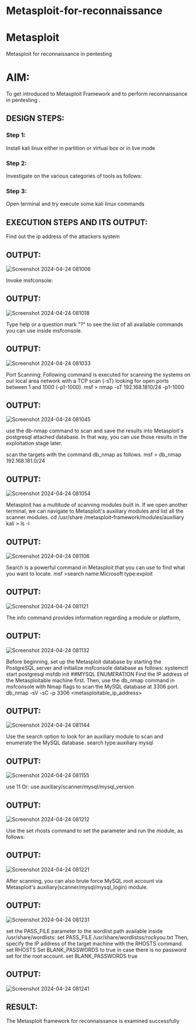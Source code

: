 # Metasploit-for-reconnaissance
# Metasploit
Metasploit for reconnaissance in pentesting

# AIM:

To get introduced to Metasploit Framework and to  perform reconnaissance  in pentesting .

## DESIGN STEPS:

### Step 1:

Install kali linux either in partition or virtual box or in live mode

### Step 2:

Investigate on the various categories of tools as follows:

### Step 3:

Open terminal and try execute some kali linux commands

## EXECUTION STEPS AND ITS OUTPUT:

Find out the ip address of the attackers system

## OUTPUT:

![Screenshot 2024-04-24 081006](https://github.com/RahulKrishna05/Metasploit-for-reconnaissance/assets/162027231/b4627ea6-1903-495a-bdc8-d58526806196)


Invoke msfconsole:

## OUTPUT:

![Screenshot 2024-04-24 081018](https://github.com/RahulKrishna05/Metasploit-for-reconnaissance/assets/162027231/13b813ee-c881-40de-abd9-3b2a652f809e)

Type help or a question mark "?" to see the list of all available commands you can use inside msfconsole.

## OUTPUT:

![Screenshot 2024-04-24 081033](https://github.com/RahulKrishna05/Metasploit-for-reconnaissance/assets/162027231/413c90fd-ec68-4fce-9756-ed46c2efe1ba)

Port Scanning: Following command is executed for scanning the systems on our local area network with a TCP scan (-sT) looking for open ports between 1 and 1000 (-p1-1000). msf > nmap -sT 192.168.1810/24 -p1-1000

## OUTPUT:

![Screenshot 2024-04-24 081045](https://github.com/RahulKrishna05/Metasploit-for-reconnaissance/assets/162027231/f18d0fad-47cc-4b77-b431-94b12031546e)

use the db-nmap command to scan and save the results into Metasploit's postgresql attached database. In that way, you can use those results in the exploitation stage later.

scan the targets with the command db_nmap as follows. msf > db_nmap 192.168.181.0/24

## OUTPUT:

![Screenshot 2024-04-24 081054](https://github.com/RahulKrishna05/Metasploit-for-reconnaissance/assets/162027231/ffdf3b34-6ec2-4f6f-bb4e-c1cf8dc94d3a)

Metasploit has a multitude of scanning modules built in. If we open another terminal, we can navigate to Metasploit's auxiliary modules and list all the scanner modules. cd /usr/share /metasploit-framework/modules/auxiliary kali > ls -l

## OUTPUT:

![Screenshot 2024-04-24 081106](https://github.com/RahulKrishna05/Metasploit-for-reconnaissance/assets/162027231/827ef15e-b8ba-46f4-ace0-04e09579b979)

Search is a powerful command in Metasploit that you can use to find what you want to locate. msf >search name:Microsoft type:exploit

## OUTPUT:

![Screenshot 2024-04-24 081121](https://github.com/RahulKrishna05/Metasploit-for-reconnaissance/assets/162027231/d2854529-5baa-4f21-84a0-1d84c9257e83)

The info command provides information regarding a module or platform,


## OUTPUT:

![Screenshot 2024-04-24 081132](https://github.com/RahulKrishna05/Metasploit-for-reconnaissance/assets/162027231/8bb2ecf6-bec6-48fc-85ad-ad7907f1f409)

Before beginning, set up the Metasploit database by starting the PostgreSQL server and initialize msfconsole database as follows: systemctl start postgresql msfdb init ##MYSQL ENUMERATION Find the IP address of the Metasploitable machine first. Then, use the db_nmap command in msfconsole with Nmap flags to scan the MySQL database at 3306 port. db_nmap -sV -sC -p 3306 <metasploitable_ip_address>

## OUTPUT:

![Screenshot 2024-04-24 081144](https://github.com/RahulKrishna05/Metasploit-for-reconnaissance/assets/162027231/853d795c-3054-422e-842a-0f9e5ee56baa)

Use the search option to look for an auxiliary module to scan and enumerate the MySQL database. search type:auxiliary mysql

## OUTPUT:

![Screenshot 2024-04-24 081155](https://github.com/RahulKrishna05/Metasploit-for-reconnaissance/assets/162027231/807fd0a5-64d4-40f8-94be-ff15cbbdab4d)

use 11 Or: use auxiliary/scanner/mysql/mysql_version

## OUTPUT:

![Screenshot 2024-04-24 081212](https://github.com/RahulKrishna05/Metasploit-for-reconnaissance/assets/162027231/d597c747-f674-4c3d-b61f-d2842ef02b14)

Use the set rhosts command to set the parameter and run the module, as follows:

## OUTPUT:

![Screenshot 2024-04-24 081221](https://github.com/RahulKrishna05/Metasploit-for-reconnaissance/assets/162027231/2bacf86c-0fc7-4ea3-b6b9-befba69de8d0)

After scanning, you can also brute force MySQL root account via Metasploit's auxiliary(scanner/mysql/mysql_login) module.

## OUTPUT:

![Screenshot 2024-04-24 081231](https://github.com/RahulKrishna05/Metasploit-for-reconnaissance/assets/162027231/dbbcc38e-9a33-48dd-8898-c65226ffc980)

set the PASS_FILE parameter to the wordlist path available inside /usr/share/wordlists: set PASS_FILE /usr/share/wordlistss/rockyou.txt Then, specify the IP address of the target machine with the RHOSTS command. set RHOSTS Set BLANK_PASSWORDS to true in case there is no password set for the root account. set BLANK_PASSWORDS true

## OUTPUT:

![Screenshot 2024-04-24 081241](https://github.com/RahulKrishna05/Metasploit-for-reconnaissance/assets/162027231/43c07561-5882-4bba-916c-f0037eeff783)


## RESULT:
The Metasploit framework for reconnaissance is  examined successfully
